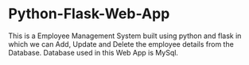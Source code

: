 # Python-Flask-Web-App
This is a Employee Management System built using python and flask in which we can Add, Update and Delete the employee details from the Database.
Database used in this Web App is MySql.
